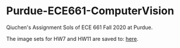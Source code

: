 # Purdue-ECE661-ComputerVision

Qiuchen's Assignment Sols of ECE 661 Fall 2020 at Purdue.

The image sets for HW7 and HW11 are saved to: [here](https://drive.google.com/drive/folders/149Xvdhz1FQMGpViZbcGwQQ05usiu3FJQ?usp=share_link).
